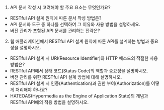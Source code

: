 


1) API 문서 작성 시 고려해야 할 주요 요소는 무엇인가요?
- RESTful API 설계 원칙에 따른 문서 작성 방법은?
- API 문서화 도구 중 하나를 선택하여 그 이유와 사용 방법을 설명하세요.
- 버전 관리가 포함된 API 문서를 관리하는 전략은?


2) 웹 애플리케이션에서 RESTful API 설계 원칙에 따른 API를 설계하는 방법과 중요성을 설명하시오.
- RESTful API 설계 시 URI(Resource Identifier)와 HTTP 메소드의 적절한 사용 방법은?
- RESTful API에서 상태 코드(Status Code)의 역할과 중요성을 설명하시오.
- 버전 관리를 위한 RESTful API 설계 방법에 대해 설명하시오.
- RESTful API 설계 시 인증(Authentication)과 권한 부여(Authorization)를 어떻게 처리해야 하나요?
- HATEOAS(Hypermedia as the Engine of Application State)의 개념과 RESTful API에의 적용 방법을 설명하시오.
